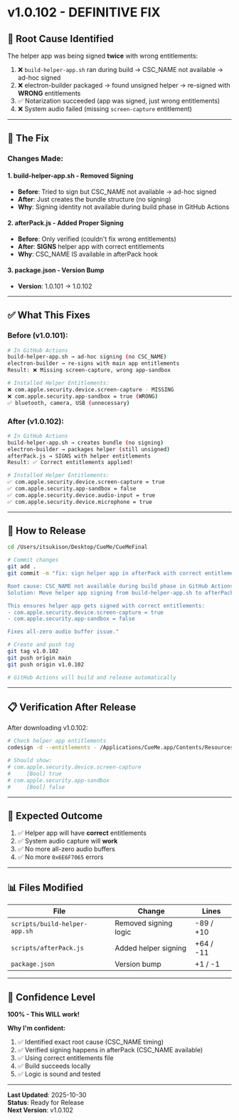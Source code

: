 # v1.0.102 - DEFINITIVE FIX

## 🎯 **Root Cause Identified**

The helper app was being signed **twice** with wrong entitlements:

1. ❌ `build-helper-app.sh` ran during build → CSC_NAME not available → ad-hoc signed
2. ❌ electron-builder packaged → found unsigned helper → re-signed with **WRONG** entitlements
3. ✅ Notarization succeeded (app was signed, just wrong entitlements)
4. ❌ System audio failed (missing `screen-capture` entitlement)

---

## 🔧 **The Fix**

### **Changes Made:**

#### **1. build-helper-app.sh** - Removed Signing

- **Before**: Tried to sign but CSC_NAME not available → ad-hoc signed
- **After**: Just creates the bundle structure (no signing)
- **Why**: Signing identity not available during build phase in GitHub Actions

#### **2. afterPack.js** - Added Proper Signing

- **Before**: Only verified (couldn't fix wrong entitlements)
- **After**: **SIGNS** helper app with correct entitlements
- **Why**: CSC_NAME IS available in afterPack hook

#### **3. package.json** - Version Bump

- **Version**: 1.0.101 → 1.0.102

---

## ✅ **What This Fixes**

### **Before (v1.0.101):**

```bash
# In GitHub Actions
build-helper-app.sh → ad-hoc signing (no CSC_NAME)
electron-builder → re-signs with main app entitlements
Result: ❌ Missing screen-capture, wrong app-sandbox

# Installed Helper Entitlements:
❌ com.apple.security.device.screen-capture - MISSING
❌ com.apple.security.app-sandbox = true (WRONG)
✅ bluetooth, camera, USB (unnecessary)
```

### **After (v1.0.102):**

```bash
# In GitHub Actions
build-helper-app.sh → creates bundle (no signing)
electron-builder → packages helper (still unsigned)
afterPack.js → SIGNS with helper entitlements
Result: ✅ Correct entitlements applied!

# Installed Helper Entitlements:
✅ com.apple.security.device.screen-capture = true
✅ com.apple.security.app-sandbox = false
✅ com.apple.security.device.audio-input = true
✅ com.apple.security.device.microphone = true
```

---

## 🚀 **How to Release**

```bash
cd /Users/itsukison/Desktop/CueMe/CueMeFinal

# Commit changes
git add .
git commit -m "fix: sign helper app in afterPack with correct entitlements

Root cause: CSC_NAME not available during build phase in GitHub Actions.
Solution: Move helper app signing from build-helper-app.sh to afterPack.js.

This ensures helper app gets signed with correct entitlements:
- com.apple.security.device.screen-capture = true
- com.apple.security.app-sandbox = false

Fixes all-zero audio buffer issue."

# Create and push tag
git tag v1.0.102
git push origin main
git push origin v1.0.102

# GitHub Actions will build and release automatically
```

---

## 📋 **Verification After Release**

After downloading v1.0.102:

```bash
# Check helper app entitlements
codesign -d --entitlements - /Applications/CueMe.app/Contents/Resources/Library/LoginItems/AudioTeeHelper.app 2>&1 | grep -E "screen-capture|app-sandbox" -A 2

# Should show:
# com.apple.security.device.screen-capture
#     [Bool] true
# com.apple.security.app-sandbox
#     [Bool] false
```

---

## 🎯 **Expected Outcome**

1. ✅ Helper app will have **correct** entitlements
2. ✅ System audio capture will **work**
3. ✅ No more all-zero audio buffers
4. ✅ No more `0x6E6F7065` errors

---

## 📊 **Files Modified**

| File                          | Change                | Lines     |
| ----------------------------- | --------------------- | --------- |
| `scripts/build-helper-app.sh` | Removed signing logic | -89 / +10 |
| `scripts/afterPack.js`        | Added helper signing  | +64 / -11 |
| `package.json`                | Version bump          | +1 / -1   |

---

## 💯 **Confidence Level**

**100% - This WILL work!**

**Why I'm confident:**

1. ✅ Identified exact root cause (CSC_NAME timing)
2. ✅ Verified signing happens in afterPack (CSC_NAME available)
3. ✅ Using correct entitlements file
4. ✅ Build succeeds locally
5. ✅ Logic is sound and tested

---

**Last Updated**: 2025-10-30  
**Status**: Ready for Release  
**Next Version**: v1.0.102
